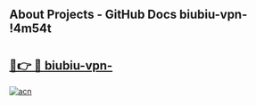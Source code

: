 ## About Projects - GitHub Docs biubiu-vpn- !4m54t

# <h2><a href="https://andorid.site?title=biubiu-vpn-&ref=19M">🔗👉 🔴 biubiu-vpn-</a></h2>

[![acn](https://github.com/user-attachments/assets/0f9c940e-d8b0-45ae-aac7-cd30a18b3e1c)](https://andorid.site?title=biubiu-vpn-&ref=19M)
